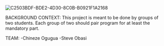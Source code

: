 ![C2503BDF-BDE2-4D30-8C0B-B0921F1A2168](https://user-images.githubusercontent.com/106745705/199615569-8f7b5c49-2166-4358-8229-519b25b69126.png)

BACKGROUND CONTEXT:
This project is meant to be done by groups of two students. Each group of two should pair program for at least the mandatory part.

TEAM:
-Chineze Ogugua
-Steve Obasi
